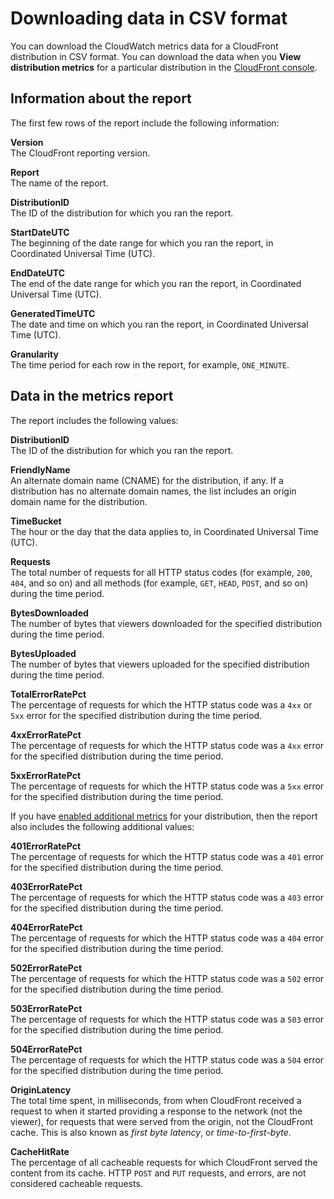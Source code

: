 # Downloading data in CSV format<a name="cloudwatch-csv"></a>

You can download the CloudWatch metrics data for a CloudFront distribution in CSV format\. You can download the data when you **View distribution metrics** for a particular distribution in the [CloudFront console](https://console.aws.amazon.com/cloudfront/v3/home)\.

## Information about the report<a name="cloudwatch-csv-header"></a>

The first few rows of the report include the following information:

**Version**  
The CloudFront reporting version\.

**Report**  
The name of the report\.

**DistributionID**  
The ID of the distribution for which you ran the report\.

**StartDateUTC**  
The beginning of the date range for which you ran the report, in Coordinated Universal Time \(UTC\)\.

**EndDateUTC**  
The end of the date range for which you ran the report, in Coordinated Universal Time \(UTC\)\.

**GeneratedTimeUTC**  
The date and time on which you ran the report, in Coordinated Universal Time \(UTC\)\.

**Granularity**  
The time period for each row in the report, for example, `ONE_MINUTE`\.

## Data in the metrics report<a name="cloudwatch-csv-data"></a>

The report includes the following values:

**DistributionID**  
The ID of the distribution for which you ran the report\.

**FriendlyName**  
An alternate domain name \(CNAME\) for the distribution, if any\. If a distribution has no alternate domain names, the list includes an origin domain name for the distribution\.

**TimeBucket**  
The hour or the day that the data applies to, in Coordinated Universal Time \(UTC\)\.

**Requests**  
The total number of requests for all HTTP status codes \(for example, `200`, `404`, and so on\) and all methods \(for example, `GET`, `HEAD`, `POST`, and so on\) during the time period\.

**BytesDownloaded**  
The number of bytes that viewers downloaded for the specified distribution during the time period\.

**BytesUploaded**  
The number of bytes that viewers uploaded for the specified distribution during the time period\.

**TotalErrorRatePct**  
The percentage of requests for which the HTTP status code was a `4xx` or `5xx` error for the specified distribution during the time period\.

**4xxErrorRatePct**  
The percentage of requests for which the HTTP status code was a `4xx` error for the specified distribution during the time period\.

**5xxErrorRatePct**  
The percentage of requests for which the HTTP status code was a `5xx` error for the specified distribution during the time period\.

If you have [enabled additional metrics](viewing-cloudfront-metrics.md#monitoring-console.distributions-additional) for your distribution, then the report also includes the following additional values:

**401ErrorRatePct**  
The percentage of requests for which the HTTP status code was a `401` error for the specified distribution during the time period\.

**403ErrorRatePct**  
The percentage of requests for which the HTTP status code was a `403` error for the specified distribution during the time period\.

**404ErrorRatePct**  
The percentage of requests for which the HTTP status code was a `404` error for the specified distribution during the time period\.

**502ErrorRatePct**  
The percentage of requests for which the HTTP status code was a `502` error for the specified distribution during the time period\.

**503ErrorRatePct**  
The percentage of requests for which the HTTP status code was a `503` error for the specified distribution during the time period\.

**504ErrorRatePct**  
The percentage of requests for which the HTTP status code was a `504` error for the specified distribution during the time period\.

**OriginLatency**  
The total time spent, in milliseconds, from when CloudFront received a request to when it started providing a response to the network \(not the viewer\), for requests that were served from the origin, not the CloudFront cache\. This is also known as *first byte latency*, or *time\-to\-first\-byte*\.

**CacheHitRate**  
The percentage of all cacheable requests for which CloudFront served the content from its cache\. HTTP `POST` and `PUT` requests, and errors, are not considered cacheable requests\.